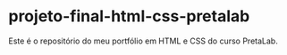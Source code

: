 # projeto-final-html-css-pretalab


Este é o repositório do meu portfólio em HTML e CSS do curso PretaLab.
